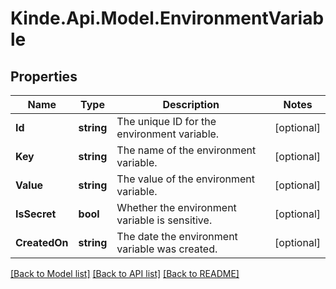 # Kinde.Api.Model.EnvironmentVariable

## Properties

Name | Type | Description | Notes
------------ | ------------- | ------------- | -------------
**Id** | **string** | The unique ID for the environment variable. | [optional] 
**Key** | **string** | The name of the environment variable. | [optional] 
**Value** | **string** | The value of the environment variable. | [optional] 
**IsSecret** | **bool** | Whether the environment variable is sensitive. | [optional] 
**CreatedOn** | **string** | The date the environment variable was created. | [optional] 

[[Back to Model list]](../README.md#documentation-for-models) [[Back to API list]](../README.md#documentation-for-api-endpoints) [[Back to README]](../README.md)


